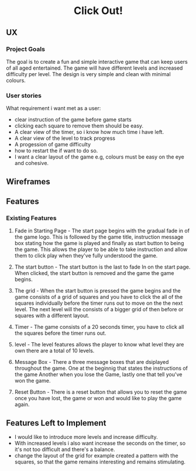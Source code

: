 <div align="center">
<i id="logo" class="fas fa-th favicon"></i>
</div>
<div align="center">

# Click Out!     
</div>

## UX
### Project Goals
The goal is to create a fun and simple interactive game that can keep users of all aged entertained. The game will have different levels and increased difficulty per level. The design is very simple and clean with minimal colours.

### User stories

What requirement i want met as a user:

* clear instruction of the game before game starts
* clicking each square to remove them should be easy.
* A clear view of the timer, so i know how much time i have left.
* A clear view of the level  to track progress 
* A progession of game difficulty
* how to restart the if want to do so. 
* I want a clear layout of the game e.g, colours must be easy on the eye and cohesive.
 
## Wireframes


## Features 
 ### Existing Features

 1. Fade in Starting Page -  The start page begins with the gradual fade in of the game logo. This is followed by the game title, instruction message box stating how the game is played and finally as start button to being the game. 
 This allows the player to be able to take instruction and allow them to click play when they've fully understood the game. 
 
 2. The start button - The start button is the last to fade  In on the start page. When clicked, the start button is removed and the game the game begins.
 
 3. The grid - When the start button is pressed  the game begins and the game consists of a grid of squares and you have to click the all of the squares individually before the timer runs out to move on the the next level.
    The next level will the consists of a bigger grid of then before or squares with a different layout.

4. Timer - The game consists of a 20 seconds timer, you have to click all the squares before the timer runs out.

5. level - The level features allows the player to know what level they are own there are a total of 10 levels.

6. Message Box - There a three message boxes that are dsiplayed throughout the game. One at the beginnig that states the instructions of the game
   Another when you lose the Game, lastly one that tell you've won the game. 

7. Reset Button - There is a reset button that allows you to reset the game once you have lost, the game or won and would like to play the game again.

## Features Left to Implement 

* I would like to introduce more levels and increase difficulty. 
* With increased levels i also want increase the seconds on the timer, so it's not too difficult and there's a balance.
* change the layout of the grid for example created a pattern with the squares, so that the game remains interesting and remains stimulating.


